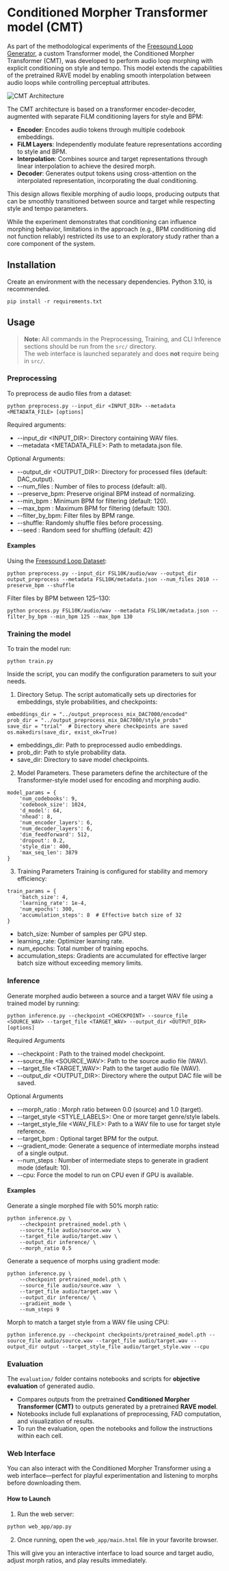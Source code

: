 # Conditioned Morpher Transformer model (CMT)

As part of the methodological experiments of the [Freesound Loop Generator](https://github.com/AdaSalvadorAvalos/freesound-loop-generator/tree/main), a custom Transformer model, the Conditioned Morpher Transformer (CMT), was developed to perform audio loop morphing with explicit conditioning on style and tempo. This model extends the capabilities of the pretrained RAVE model by enabling smooth interpolation between audio loops while controlling perceptual attributes.

![CMT Architecture](assets/overview_model.jpg)

The CMT architecture is based on a transformer encoder-decoder, augmented with separate FiLM conditioning layers for style and BPM:
- **Encoder**: Encodes audio tokens through multiple codebook embeddings.
- **FiLM Layers**: Independently modulate feature representations according to style and BPM.
- **Interpolation**: Combines source and target representations through linear interpolation to achieve the desired morph.
- **Decoder**: Generates output tokens using cross-attention on the interpolated representation, incorporating the dual conditioning.

This design allows flexible morphing of audio loops, producing outputs that can be smoothly transitioned between source and target while respecting style and tempo parameters.

While the experiment demonstrates that conditioning can influence morphing behavior, limitations in the approach (e.g., BPM conditioning did not function reliably) restricted its use to an exploratory study rather than a core component of the system.


## Installation
Create an environment with the necessary dependencies. Python 3.10, is recommended.
```
pip install -r requirements.txt
```

## Usage
> **Note:** All commands in the Preprocessing, Training, and CLI Inference sections should be run from the `src/` directory.  
> The web interface is launched separately and does **not** require being in `src/`.


### Preprocessing
To preprocess de audio files from a dataset:
```
python preprocess.py --input_dir <INPUT_DIR> --metadata <METADATA_FILE> [options]

```

Required arguments:
- --input_dir <INPUT_DIR>: Directory containing WAV files.
- --metadata <METADATA_FILE>: Path to metadata.json file.

Optional Arguments:
- --output_dir <OUTPUT_DIR>: Directory for processed files (default: DAC_output).
- --num_files <N>: Number of files to process (default: all).
- --preserve_bpm: Preserve original BPM instead of normalizing.
- --min_bpm <FLOAT>: Minimum BPM for filtering (default: 120).
- --max_bpm <FLOAT>: Maximum BPM for filtering (default: 130).
- --filter_by_bpm: Filter files by BPM range.
- --shuffle: Randomly shuffle files before processing.
- --seed <INT>: Random seed for shuffling (default: 42)

#### Examples
Using the [Freesound Loop Dataset](https://zenodo.org/records/3967852):
```
python preprocess.py --input_dir FSL10K/audio/wav --output_dir output_preprocess --metadata FSL10K/metadata.json --num_files 2010 --preserve_bpm --shuffle
```

Filter files by BPM between 125–130:
```
python process.py FSL10K/audio/wav --metadata FSL10K/metadata.json --filter_by_bpm --min_bpm 125 --max_bpm 130
```

### Training the model
To train the model run:
```
python train.py
```

Inside the script, you can modify the configuration parameters to suit your needs.

1. Directory Setup. The script automatically sets up directories for embeddings, style probabilities, and checkpoints:

```
embeddings_dir = "../output_preprocess_mix_DAC7000/encoded"
prob_dir = "../output_preprocess_mix_DAC7000/style_probs"
save_dir = "trial"  # Directory where checkpoints are saved
os.makedirs(save_dir, exist_ok=True)
```
- embeddings_dir: Path to preprocessed audio embeddings.
- prob_dir: Path to style probability data.
- save_dir: Directory to save model checkpoints.

2. Model Parameters. These parameters define the architecture of the Transformer-style model used for encoding and morphing audio.
```
model_params = {
    'num_codebooks': 9,
    'codebook_size': 1024,
    'd_model': 64,
    'nhead': 8,
    'num_encoder_layers': 6,
    'num_decoder_layers': 6,
    'dim_feedforward': 512,
    'dropout': 0.2,
    'style_dim': 400,
    'max_seq_len': 3879
}
```

3. Training Parameters
Training is configured for stability and memory efficiency:
```
train_params = {
    'batch_size': 4,
    'learning_rate': 1e-4,
    'num_epochs': 300,
    'accumulation_steps': 8  # Effective batch size of 32
}
```
- batch_size: Number of samples per GPU step.
- learning_rate: Optimizer learning rate.
- num_epochs: Total number of training epochs.
- accumulation_steps: Gradients are accumulated for effective larger batch size without exceeding memory limits.



### Inference
Generate morphed audio between a source and a target WAV file using a trained model by running:
````
python inference.py --checkpoint <CHECKPOINT> --source_file <SOURCE_WAV> --target_file <TARGET_WAV> --output_dir <OUTPUT_DIR> [options]
````
Required Arguments
- --checkpoint <CHECKPOINT>: Path to the trained model checkpoint.
- --source_file <SOURCE_WAV>: Path to the source audio file (WAV).
- --target_file <TARGET_WAV>: Path to the target audio file (WAV).
- --output_dir <OUTPUT_DIR>: Directory where the output DAC file will be saved.

Optional Arguments
- --morph_ratio <FLOAT>: Morph ratio between 0.0 (source) and 1.0 (target).
- --target_style <STYLE_LABELS>: One or more target genre/style labels.
- --target_style_file <WAV_FILE>: Path to a WAV file to use for target style reference.
- --target_bpm <FLOAT>: Optional target BPM for the output.
- --gradient_mode: Generate a sequence of intermediate morphs instead of a single output.
- --num_steps <INT>: Number of intermediate steps to generate in gradient mode (default: 10).
- --cpu: Force the model to run on CPU even if GPU is available.

#### Examples
Generate a single morphed file with 50% morph ratio:
````
python inference.py \
    --checkpoint pretrained_model.pth \
    --source_file audio/source.wav  \
    --target_file audio/target.wav \
    --output_dir inference/ \
    --morph_ratio 0.5 
````
Generate a sequence of morphs using gradient mode:
````
python inference.py \
    --checkpoint pretrained_model.pth \
    --source_file audio/source.wav  \
    --target_file audio/target.wav \
    --output_dir inference/ \
    --gradient_mode \
    --num_steps 9
````
Morph to match a target style from a WAV file using CPU:
````
python inference.py --checkpoint checkpoints/pretrained_model.pth --source_file audio/source.wav --target_file audio/target.wav --output_dir output --target_style_file audio/target_style.wav --cpu
````

### Evaluation

The `evaluation/` folder contains notebooks and scripts for **objective evaluation** of generated audio.  
- Compares outputs from the pretrained **Conditioned Morpher Transformer (CMT)** to outputs generated by a pretrained **RAVE model**.  
- Notebooks include full explanations of preprocessing, FAD computation, and visualization of results.  
- To run the evaluation, open the notebooks and follow the instructions within each cell.

### Web Interface

You can also interact with the Conditioned Morpher Transformer using a web interface—perfect for playful experimentation and listening to morphs before downloading them.  

#### How to Launch

1. Run the web server:

```bash
python web_app/app.py
```
2. Once running, open the `web_app/main.html` file in your favorite browser.

This will give you an interactive interface to load source and target audio, adjust morph ratios, and play results immediately.
